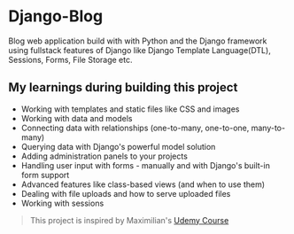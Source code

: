 # Django-Blog

Blog web application build with with Python and the Django framework using fullstack features of Django like Django Template Language(DTL), Sessions, Forms, File Storage etc.

## My learnings during building this project

-   Working with templates and static files like CSS and images
-   Working with data and models
-   Connecting data with relationships (one-to-many, one-to-one, many-to-many)
-   Querying data with Django's powerful model solution
-   Adding administration panels to your projects
-   Handling user input with forms - manually and with Django's built-in form support
-   Advanced features like class-based views (and when to use them)
-   Dealing with file uploads and how to serve uploaded files
-   Working with sessions

> This project is inspired by Maximilian's [Udemy Course](https://www.udemy.com/course/python-django-the-practical-guide/ "Python Django - The Practical Guide")
